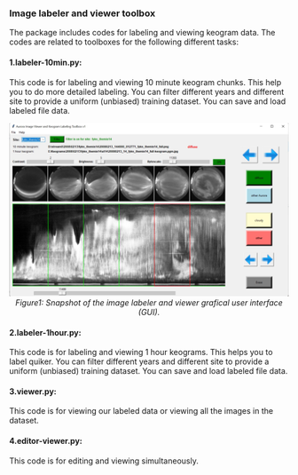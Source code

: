 ### Image labeler and viewer toolbox

The package includes codes for labeling and viewing keogram data. The codes are related to toolboxes for the following different tasks:

#### 1.labeler-10min.py:

This code is for labeling and viewing 10 minute keogram chunks. This help you to do more detailed labeling. You can filter different years and different site to provide a uniform (unbiased) training dataset. You can save and load labeled file data.
    
<p align="center">
    <img src="https://github.com/rezatorabi13/Labeler-and-viewer-toolbox/blob/main/labeler_gui.jpg" alt="Figure1" width="680"/>
    <br>
    <em>Figure1: Snapshot of the image labeler and viewer grafical user interface (GUI).</em>
</p>

#### 2.labeler-1hour.py:

This code is for labeling and viewing 1 hour keograms. This helps you to label quiker. You can filter different years and different site to provide a uniform (unbiased) training dataset. You can save and load labeled file data.

#### 3.viewer.py:

This code is for viewing our labeled data or viewing all the images in the dataset.

#### 4.editor-viewer.py:

This code is for editing and viewing simultaneously.
